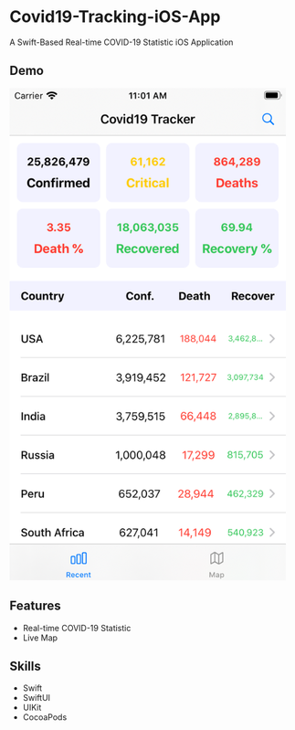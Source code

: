 # Covid19-Tracking-iOS-App
A Swift-Based Real-time COVID-19 Statistic iOS Application

## Demo
<img src="image/home.png" style="max-width: calc(100% - 20px);">

## Features
* Real-time COVID-19 Statistic
* Live Map

## Skills
* Swift
* SwiftUI
* UIKit
* CocoaPods
